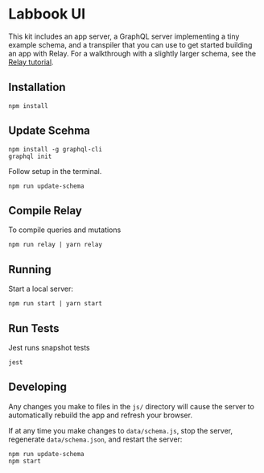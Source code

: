 # Labbook UI

This kit includes an app server, a GraphQL server implementing a tiny example schema, and a transpiler that you can use to get started building an app with Relay. For a walkthrough with a slightly larger schema, see the [Relay tutorial](https://facebook.github.io/relay/docs/tutorial.html).

## Installation

```
npm install
```

## Update Scehma

```
npm install -g graphql-cli
graphql init
```
Follow setup in the terminal.

```
npm run update-schema
```
## Compile Relay

To compile queries and mutations

```
npm run relay | yarn relay

```

## Running

Start a local server:

```
npm run start | yarn start
```


## Run Tests
Jest runs snapshot tests
```
jest
```

## Developing

Any changes you make to files in the `js/` directory will cause the server to
automatically rebuild the app and refresh your browser.

If at any time you make changes to `data/schema.js`, stop the server,
regenerate `data/schema.json`, and restart the server:

```
npm run update-schema
npm start
```
